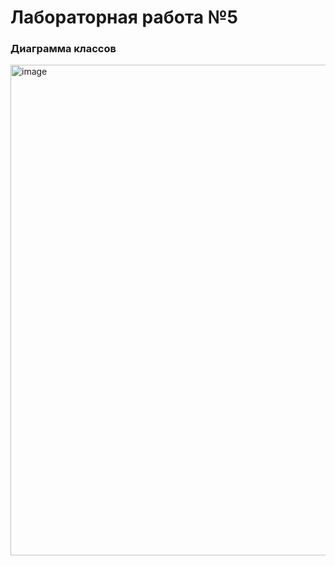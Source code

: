 # Лабораторная работа №5

### Диаграмма классов

<img width="785" alt="image" src="https://github.com/vasilinich11/rtippo_university/assets/88510499/559301f7-d7cc-42e9-97f1-7bd970b7d5e0">

